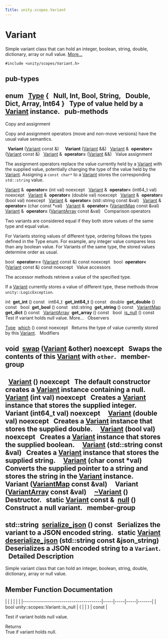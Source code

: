 ```yaml
---
Title: unity.scopes.Variant
---
```

        
Variant
=======

Simple variant class that can hold an integer, boolean, string, double, dictionary, array or null value. [More...](#details)

`#include <unity/scopes/Variant.h>`

pub-types
-----------------------------------------

<span id="a84e79f64156503599a549d86230a2cf5" class="anchor"></span>enum  
<a href="#a84e79f64156503599a549d86230a2cf5">Type</a> {
  **Null**, **Int**, **Bool**, **String**,
  **Double**, **Dict**, **Array**, **Int64**
}
 
Type of value held by a <a href="index.html" title="Simple variant class that can hold an integer, boolean, string, double, dictionary, array or null value. ">Variant</a> instance.
 
pub-methods
------------------------------------------------------

Copy and assignment

Copy and assignment operators (move and non-move versions) have the usual value semantics.

 
**Variant** (<a href="index.html">Variant</a> const &)
 
 
**Variant** (<a href="index.html">Variant</a> &&)
 
<a href="index.html">Variant</a> & 
**operator=** (<a href="index.html">Variant</a> const &)
 
<a href="index.html">Variant</a> & 
**operator=** (<a href="index.html">Variant</a> &&)
 
Value assignment

The assignment operators replace the value currently held by a <a href="index.html" title="Simple variant class that can hold an integer, boolean, string, double, dictionary, array or null value. ">Variant</a> with the supplied value, potentially changing the type of the value held by the <a href="index.html" title="Simple variant class that can hold an integer, boolean, string, double, dictionary, array or null value. ">Variant</a>. Assigning a `const char*` to a <a href="index.html" title="Simple variant class that can hold an integer, boolean, string, double, dictionary, array or null value. ">Variant</a> stores the corresponding `std::string` value.

<a href="index.html">Variant</a> & 
**operator=** (int val) noexcept
 
<a href="index.html">Variant</a> & 
**operator=** (int64\_t val) noexcept
 
<a href="index.html">Variant</a> & 
**operator=** (double val) noexcept
 
<a href="index.html">Variant</a> & 
**operator=** (bool val) noexcept
 
<a href="index.html">Variant</a> & 
**operator=** (std::string const &val)
 
<a href="index.html">Variant</a> & 
**operator=** (char const \*val)
 
<a href="index.html">Variant</a> & 
**operator=** (<a href="unity.scopes.md#ad5d8ccfa11a327fca6f3e4cee11f4c10">VariantMap</a> const &val)
 
<a href="index.html">Variant</a> & 
**operator=** (<a href="unity.scopes.md#aa3bf32d584efd902bca79698a07dd934">VariantArray</a> const &val)
 
Comparison operators

Two variants are considered equal if they both store values of the same type and equal value.

For Variants storing values of different type, ordering follows the types defined in the Type enum. For example, any integer value compares less than any boolean value. For Variants of the same type, the stored values determine order as usual.

bool 
**operator==** (<a href="index.html">Variant</a> const &) const noexcept
 
bool 
**operator&lt;** (<a href="index.html">Variant</a> const &) const noexcept
 
Value accessors

The accessor methods retrieve a value of the specified type.

If a <a href="index.html" title="Simple variant class that can hold an integer, boolean, string, double, dictionary, array or null value. ">Variant</a> currently stores a value of different type, these methods throw `unity::LogicException`.

int 
**get\_int** () const
 
int64\_t 
**get\_int64\_t** () const
 
double 
**get\_double** () const
 
bool 
**get\_bool** () const
 
std::string 
**get\_string** () const
 
<a href="unity.scopes.md#ad5d8ccfa11a327fca6f3e4cee11f4c10">VariantMap</a> 
**get\_dict** () const
 
<a href="unity.scopes.md#aa3bf32d584efd902bca79698a07dd934">VariantArray</a> 
**get\_array** () const
 
bool 
<a href="#abcbee9f21657da6ccabff844bb5f472f">is_null</a> () const
 
Test if variant holds null value. More...
 
Observers

<a href="#a84e79f64156503599a549d86230a2cf5">Type</a> 
<a href="#a5d5234019ce1069df485d539852f23be">which</a> () const noexcept
 
Returns the type of value currently stored by this <a href="index.html" title="Simple variant class that can hold an integer, boolean, string, double, dictionary, array or null value. ">Variant</a>.
 
Modifiers

void 
<a href="#a84e3a3281dd078fc7a690e17104f0c07">swap</a> (<a href="index.html">Variant</a> &other) noexcept
 
Swaps the contents of this <a href="index.html" title="Simple variant class that can hold an integer, boolean, string, double, dictionary, array or null value. ">Variant</a> with `other`.
 
member-group
-----------------------------------------------------------

 
<a href="#afb7dc4ba8297d82003009cd5e22a0056">Variant</a> () noexcept
 
The default constructor creates a <a href="index.html" title="Simple variant class that can hold an integer, boolean, string, double, dictionary, array or null value. ">Variant</a> instance containing a null.
 
 
<a href="#a4c011541041207fb0aac2455a004dd91">Variant</a> (int val) noexcept
 
Creates a <a href="index.html" title="Simple variant class that can hold an integer, boolean, string, double, dictionary, array or null value. ">Variant</a> instance that stores the supplied integer.
 
 
**Variant** (int64\_t val) noexcept
 
 
<a href="#aa0965c3cf5bf396709b90f88e9e84069">Variant</a> (double val) noexcept
 
Creates a <a href="index.html" title="Simple variant class that can hold an integer, boolean, string, double, dictionary, array or null value. ">Variant</a> instance that stores the supplied double.
 
 
<a href="#a10b5eeaa5716be6e87878e9abfa4a54d">Variant</a> (bool val) noexcept
 
Creates a <a href="index.html" title="Simple variant class that can hold an integer, boolean, string, double, dictionary, array or null value. ">Variant</a> instance that stores the supplied boolean.
 
 
<a href="#aeef78caa145819293d14672537f299f2">Variant</a> (std::string const &val)
 
Creates a <a href="index.html" title="Simple variant class that can hold an integer, boolean, string, double, dictionary, array or null value. ">Variant</a> instance that stores the supplied string.
 
 
<a href="#a5608d071cccb81fa5f6840210df332c9">Variant</a> (char const \*val)
 
Converts the supplied pointer to a string and stores the string in the <a href="index.html" title="Simple variant class that can hold an integer, boolean, string, double, dictionary, array or null value. ">Variant</a> instance.
 
 
**Variant** (<a href="unity.scopes.md#ad5d8ccfa11a327fca6f3e4cee11f4c10">VariantMap</a> const &val)
 
 
**Variant** (<a href="unity.scopes.md#aa3bf32d584efd902bca79698a07dd934">VariantArray</a> const &val)
 
 
<a href="#ac03ed47f49e4c5f4ec4d4a663fdd3945">~Variant</a> ()
 
Destructor.
 
static <a href="index.html">Variant</a> const & 
<a href="#a2bd2d5425fdec9af9340c22e3b47ac1c">null</a> ()
 
Construct a null variant.
 
member-group
---------------------------------------------

std::string 
<a href="#a60d63bafa627e24f14c39790573b34db">serialize_json</a> () const
 
Serializes the variant to a JSON encoded string.
 
static <a href="index.html">Variant</a> 
<a href="#aa2defbe2d1601c38c2a2188eb547b44b">deserialize_json</a> (std::string const &json\_string)
 
Deserializes a JSON encoded string to a `Variant`.
 
<span id="details"></span>
Detailed Description
--------------------

Simple variant class that can hold an integer, boolean, string, double, dictionary, array or null value.

Member Function Documentation
-----------------------------

<span id="abcbee9f21657da6ccabff844bb5f472f" class="anchor"></span>
|                                       |     |     |     |       |
|---------------------------------------|-----|-----|-----|-------|
| bool unity::scopes::Variant::is\_null | (   |     | )   | const |

Test if variant holds null value.

Returns  
True if variant holds null.

